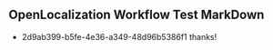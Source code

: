 ## OpenLocalization Workflow Test MarkDown
* 2d9ab399-b5fe-4e36-a349-48d96b5386f1 thanks!

<!--HONumber=Oct16_HO4-->


